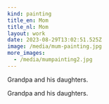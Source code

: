 ```yaml
---
kind: painting
title_en: Mom
title_nl: Mom
layout: work
date: 2023-08-29T13:02:51.525Z
image: /media/mum-painting.jpg
more_images:
  - /media/mumpainting2.jpg
---
```

<div lang="en">

Grandpa and his daughters.

</div>

<div lang="nl">

Grandpa and his daughters.

</div>
